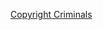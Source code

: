 ---
layout: post
wordpress_id: 417
wordpress_url: http://noesbueno.com/archives/417
date: '2010-01-17 19:15:40 -0600'
date_gmt: '2010-01-18 00:15:40 -0600'
body: |
  <p><a href="http://blog.turntablelab.com/2010/01/post_681.html">Copyright Criminals</a></p>
---